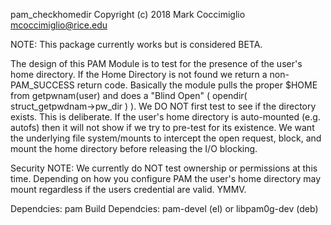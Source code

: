 pam_checkhomedir Copyright (c) 2018 Mark Coccimiglio
mcoccimiglio@rice.edu

NOTE: This package currently works but is considered BETA.

The design of this PAM Module is to test for the presence of the user's
home directory.  If the Home Directory is not found we return a non-PAM_SUCCESS
return code.  Basically the module pulls the proper $HOME from getpwnam(user) and
does a "Blind Open" ( opendir( struct_getpwdnam->pw_dir ) ).  We DO NOT first
test to see if the directory exists.  This is deliberate.  If the user's home
directory is auto-mounted (e.g. autofs) then it will not show if we try to
pre-test for its existence.  We want the underlying file system/mounts to intercept
the open request, block, and mount the home directory before releasing the I/O
blocking.  

Security NOTE:  We currently do NOT test ownership or permissions at this time.
Depending on how you configure PAM the user's home directory may mount regardless
if the users credential are valid.  YMMV.

Dependcies: pam
Build Dependcies: pam-devel (el) or libpam0g-dev (deb)

